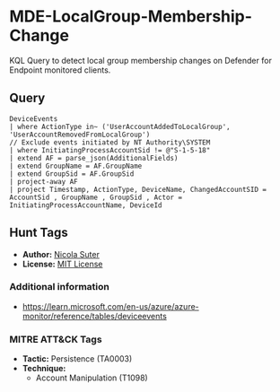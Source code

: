 # MDE-LocalGroup-Membership-Change

KQL Query to detect local group membership changes on Defender for Endpoint monitored clients.

## Query

```kusto
DeviceEvents
| where ActionType in~ ('UserAccountAddedToLocalGroup', 'UserAccountRemovedFromLocalGroup')
// Exclude events initiated by NT Authority\SYSTEM
| where InitiatingProcessAccountSid != @"S-1-5-18"
| extend AF = parse_json(AdditionalFields)
| extend GroupName = AF.GroupName
| extend GroupSid = AF.GroupSid
| project-away AF
| project Timestamp, ActionType, DeviceName, ChangedAccountSID = AccountSid , GroupName , GroupSid , Actor = InitiatingProcessAccountName, DeviceId
```

## Hunt Tags

* **Author:** [Nicola Suter](https://nicolasuter.ch)
* **License:** [MIT License](https://github.com/nicolonsky/ITDR/blob/main/LICENSE)

### Additional information

* <https://learn.microsoft.com/en-us/azure/azure-monitor/reference/tables/deviceevents>

### MITRE ATT&CK Tags

* **Tactic:** Persistence (TA0003)
* **Technique:**
    * Account Manipulation (T1098)